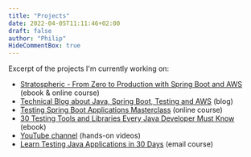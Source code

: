 ```yaml
---
title: "Projects"
date: 2022-04-05T11:11:46+02:00
draft: false
author: "Philip"
HideCommentBox: true
---
```


Excerpt of the projects I'm currently working on:

- [Stratospheric - From Zero to Production with Spring Boot and AWS](https://stratospheric.dev/) (ebook & online course)
- [Technical Blog about Java, Spring Boot, Testing and AWS](https://rieckpil.de) (blog)
- [Testing Spring Boot Applications Masterclass](https://rieckpil.de/testing-spring-boot-applications-masterclass/) (online course)
- [30 Testing Tools and Libraries Every Java Developer Must Know](https://rieckpil.de/testing-tools-and-libraries-every-java-developer-must-know/) (ebook)
- [YouTube channel](https://www.youtube.com/c/rieckpil) (hands-on videos)
- [Learn Testing Java Applications in 30 Days](https://rieckpil.de/getting-started-with-testing-java-applications-email-course/) (email course)


